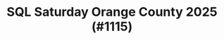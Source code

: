 ---
layout: event
title: "SQL Saturday Orange County 2025 (#1115)"
subtitle: ""
tags: ["Los Angeles", "Orange County", "California", "USA", "physical", "2025", "North America"]
thumb: /assets/img/logos/Just_icon_Color_small.png
comments: false
data: SQLSat1115
testevent: 1
---